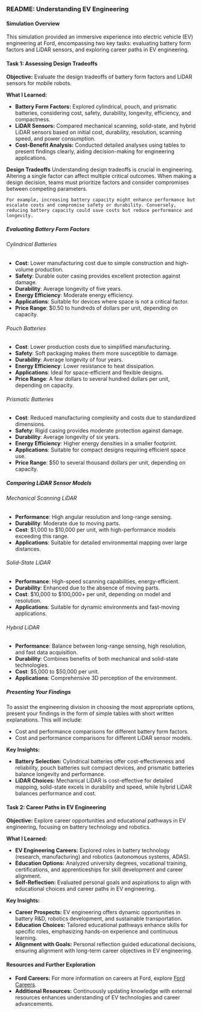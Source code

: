 ### README: Understanding EV Engineering

#### Simulation Overview
This simulation provided an immersive experience into electric vehicle (EV) engineering at Ford, encompassing two key tasks: evaluating battery form factors and LiDAR sensors, and exploring career paths in EV engineering.

#### Task 1: Assessing Design Tradeoffs

**Objective:** Evaluate the design tradeoffs of battery form factors and LiDAR sensors for mobile robots.

**What I Learned:**
- **Battery Form Factors:** Explored cylindrical, pouch, and prismatic batteries, considering cost, safety, durability, longevity, efficiency, and compactness.
- **LiDAR Sensors:** Compared mechanical scanning, solid-state, and hybrid LiDAR sensors based on initial cost, durability, resolution, scanning speed, and power consumption.
- **Cost-Benefit Analysis:** Conducted detailed analyses using tables to present findings clearly, aiding decision-making for engineering applications.

**Design Tradeoffs**
    Understanding design tradeoffs is crucial in engineering. Altering a single factor can affect multiple critical outcomes. When making a design decision, teams must prioritize factors and consider compromises between competing parameters.

    For example, increasing battery capacity might enhance performance but escalate costs and compromise safety or durability. Conversely, reducing battery capacity could save costs but reduce performance and longevity.

##### Evaluating Battery Form Factors

###### Cylindrical Batteries
- **Cost**: Lower manufacturing cost due to simple construction and high-volume production.
- **Safety**: Durable outer casing provides excellent protection against damage.
- **Durability**: Average longevity of five years.
- **Energy Efficiency**: Moderate energy efficiency.
- **Applications**: Suitable for devices where space is not a critical factor.
- **Price Range**: $0.50 to hundreds of dollars per unit, depending on capacity.

###### Pouch Batteries
- **Cost**: Lower production costs due to simplified manufacturing.
- **Safety**: Soft packaging makes them more susceptible to damage.
- **Durability**: Average longevity of four years.
- **Energy Efficiency**: Lower resistance to heat dissipation.
- **Applications**: Ideal for space-efficient and flexible designs.
- **Price Range**: A few dollars to several hundred dollars per unit, depending on capacity.

###### Prismatic Batteries
- **Cost**: Reduced manufacturing complexity and costs due to standardized dimensions.
- **Safety**: Rigid casing provides moderate protection against damage.
- **Durability**: Average longevity of six years.
- **Energy Efficiency**: Higher energy densities in a smaller footprint.
- **Applications**: Suitable for compact designs requiring efficient space use.
- **Price Range**: $50 to several thousand dollars per unit, depending on capacity.

##### Comparing LiDAR Sensor Models

###### Mechanical Scanning LiDAR
- **Performance**: High angular resolution and long-range sensing.
- **Durability**: Moderate due to moving parts.
- **Cost**: $1,000 to $10,000 per unit, with high-performance models exceeding this range.
- **Applications**: Suitable for detailed environmental mapping over large distances.

###### Solid-State LiDAR
- **Performance**: High-speed scanning capabilities, energy-efficient.
- **Durability**: Enhanced due to the absence of moving parts.
- **Cost**: $10,000 to $100,000+ per unit, depending on model and resolution.
- **Applications**: Suitable for dynamic environments and fast-moving applications.

###### Hybrid LiDAR
- **Performance**: Balance between long-range sensing, high resolution, and fast data acquisition.
- **Durability**: Combines benefits of both mechanical and solid-state technologies.
- **Cost**: $5,000 to $50,000 per unit.
- **Applications**: Comprehensive 3D perception of the environment.

##### Presenting Your Findings
To assist the engineering division in choosing the most appropriate options, present your findings in the form of simple tables with short written explanations. This will include:

- Cost and performance comparisons for different battery form factors.
- Cost and performance comparisons for different LiDAR sensor models.

**Key Insights:**
- **Battery Selection:** Cylindrical batteries offer cost-effectiveness and reliability, pouch batteries suit compact devices, and prismatic batteries balance longevity and performance.
- **LiDAR Choices:** Mechanical LiDAR is cost-effective for detailed mapping, solid-state excels in durability and speed, while hybrid LiDAR balances performance and cost.

#### Task 2: Career Paths in EV Engineering

**Objective:** Explore career opportunities and educational pathways in EV engineering, focusing on battery technology and robotics.

**What I Learned:**
- **EV Engineering Careers:** Explored roles in battery technology (research, manufacturing) and robotics (autonomous systems, ADAS).
- **Education Options:** Analyzed university degrees, vocational training, certifications, and apprenticeships for skill development and career alignment.
- **Self-Reflection:** Evaluated personal goals and aspirations to align with educational choices and career paths in EV engineering.

**Key Insights:**
- **Career Prospects:** EV engineering offers dynamic opportunities in battery R&D, robotics development, and sustainable transportation.
- **Education Choices:** Tailored educational pathways enhance skills for specific roles, emphasizing hands-on experience and continuous learning.
- **Alignment with Goals:** Personal reflection guided educational decisions, ensuring alignment with long-term career objectives in EV engineering.

#### Resources and Further Exploration

- **Ford Careers:** For more information on careers at Ford, explore [Ford Careers](https://corporate.ford.com/careers.html).
- **Additional Resources:** Continuously updating knowledge with external resources enhances understanding of EV technologies and career advancements.